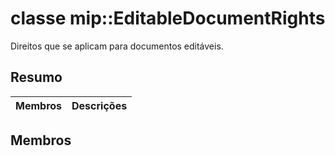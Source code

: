 # <a name="class-mipeditabledocumentrights"></a>classe mip::EditableDocumentRights 
Direitos que se aplicam para documentos editáveis.
## <a name="summary"></a>Resumo
 Membros                        | Descrições                                
--------------------------------|---------------------------------------------
## <a name="members"></a>Membros